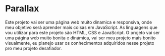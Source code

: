 # Parallax
Este projeto vai ser uma página web muito dinamica e responsiva, onde meu objetivo será aprender mais coisas em JavaScript.
As linguagens que vou utilizar para este projeto são HTML, CSS e JavaScript.
O projeto vai ser uma página web muito bonita e dinámica, vai ser meu projeto mais bonito visualmente, eu planejo usar os conhecimentos adquiridos nesse projeto pro meu projeto desafiador.
